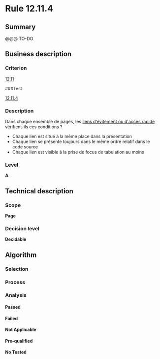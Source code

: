 # Rule 12.11.4

## Summary

@@@ TO-DO

## Business description

### Criterion

[12.11](http://references.modernisation.gouv.fr/sites/default/files/RGAA3_RC2-1/referentiel_technique.htm#crit-12-11)

###Test

[12.11.4](http://references.modernisation.gouv.fr/sites/default/files/RGAA3_RC2-1/referentiel_technique.htm#test-12-11-4)

### Description

Dans chaque ensemble de pages, les <a href="http://references.modernisation.gouv.fr/sites/default/files/RGAA3_RC2-1/glossaire.htm#mLienEvitement">liens d'&eacute;vitement ou d'acc&egrave;s rapide</a> v&eacute;rifient-ils ces conditions ? 
 
 *  Chaque lien est situ&eacute; &agrave; la m&ecirc;me place dans la pr&eacute;sentation 
 *  Chaque lien se pr&eacute;sente toujours dans le m&ecirc;me ordre relatif dans le code source 
 * Chaque lien est visible &agrave; la prise de focus de tabulation au moins 


### Level

**A**

## Technical description

### Scope

**Page**

### Decision level

**Decidable**

## Algorithm

### Selection

### Process

### Analysis

#### Passed

#### Failed

#### Not Applicable

#### Pre-qualified

#### No Tested 






